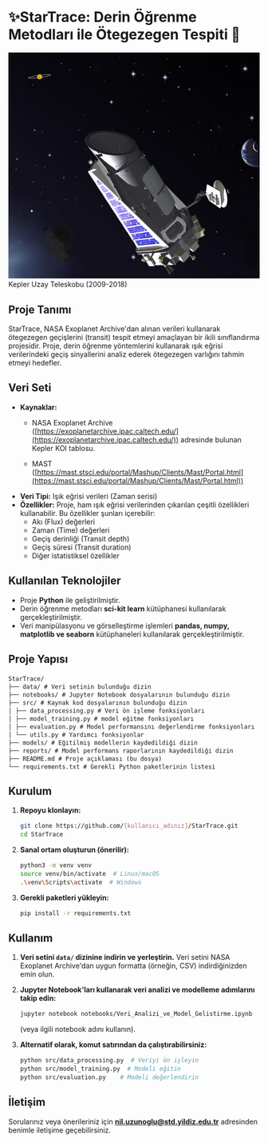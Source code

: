# ✨StarTrace: Derin Öğrenme Metodları ile Ötegezegen Tespiti 🚀

![Ötegezegen Görseli](assets/Kepler.jpg)
Kepler Uzay Teleskobu (2009-2018)

## Proje Tanımı

StarTrace, NASA Exoplanet Archive'dan alınan verileri kullanarak ötegezegen geçişlerini (transit) tespit etmeyi amaçlayan bir ikili sınıflandırma projesidir. Proje, derin öğrenme yöntemlerini kullanarak ışık eğrisi verilerindeki geçiş sinyallerini analiz ederek ötegezegen varlığını tahmin etmeyi hedefler. 

## Veri Seti

*   **Kaynaklar:** 
    *   NASA Exoplanet Archive ([https://exoplanetarchive.ipac.caltech.edu/](https://exoplanetarchive.ipac.caltech.edu/)) adresinde bulunan Kepler KOI tablosu.

    *   MAST ([https://mast.stsci.edu/portal/Mashup/Clients/Mast/Portal.html](https://mast.stsci.edu/portal/Mashup/Clients/Mast/Portal.html))
*   **Veri Tipi:** Işık eğrisi verileri (Zaman serisi)
*   **Özellikler:** Proje, ham ışık eğrisi verilerinden çıkarılan çeşitli özellikleri kullanabilir. Bu özellikler şunları içerebilir:
    *   Akı (Flux) değerleri
    *   Zaman (Time) değerleri
    *   Geçiş derinliği (Transit depth)
    *   Geçiş süresi (Transit duration)
    *   Diğer istatistiksel özellikler

## Kullanılan Teknolojiler

*   Proje **Python** ile geliştirilmiştir. 
*   Derin öğrenme metodları **sci-kit learn** kütüphanesi kullanılarak gerçekleştirilmiştir.
*   Veri manipülasyonu ve görselleştirme işlemleri **pandas, numpy, matplotlib ve seaborn** kütüphaneleri kullanılarak gerçekleştirilmiştir.

## Proje Yapısı

    StarTrace/
    ├── data/ # Veri setinin bulunduğu dizin
    ├── notebooks/ # Jupyter Notebook dosyalarının bulunduğu dizin
    ├── src/ # Kaynak kod dosyalarının bulunduğu dizin
    │ ├── data_processing.py # Veri ön işleme fonksiyonları
    │ ├── model_training.py # model eğitme fonksiyonları
    │ ├── evaluation.py # Model performansını değerlendirme fonksiyonları
    │ └── utils.py # Yardımcı fonksiyonlar
    ├── models/ # Eğitilmiş modellerin kaydedildiği dizin
    ├── reports/ # Model performans raporlarının kaydedildiği dizin
    ├── README.md # Proje açıklaması (bu dosya)
    └── requirements.txt # Gerekli Python paketlerinin listesi

## Kurulum

1.  **Repoyu klonlayın:**

    ```bash
    git clone https://github.com/[kullanıcı_adınız]/StarTrace.git
    cd StarTrace
    ```

2.  **Sanal ortam oluşturun (önerilir):**

    ```bash
    python3 -m venv venv
    source venv/bin/activate  # Linux/macOS
    .\venv\Scripts\activate  # Windows
    ```

3.  **Gerekli paketleri yükleyin:**

    ```bash
    pip install -r requirements.txt
    ```

## Kullanım

1.  **Veri setini `data/` dizinine indirin ve yerleştirin.**  Veri setini NASA Exoplanet Archive'dan uygun formatta (örneğin, CSV) indirdiğinizden emin olun.

2.  **Jupyter Notebook'ları kullanarak veri analizi ve modelleme adımlarını takip edin:**

    ```bash
    jupyter notebook notebooks/Veri_Analizi_ve_Model_Gelistirme.ipynb
    ```

    (veya ilgili notebook adını kullanın).

3.  **Alternatif olarak, komut satırından da çalıştırabilirsiniz:**

    ```bash
    python src/data_processing.py  # Veriyi ön işleyin
    python src/model_training.py  # Modeli eğitin
    python src/evaluation.py    # Modeli değerlendirin
    ```

## İletişim

Sorularınız veya önerileriniz için **nil.uzunoglu@std.yildiz.edu.tr** adresinden benimle iletişime geçebilirsiniz.

